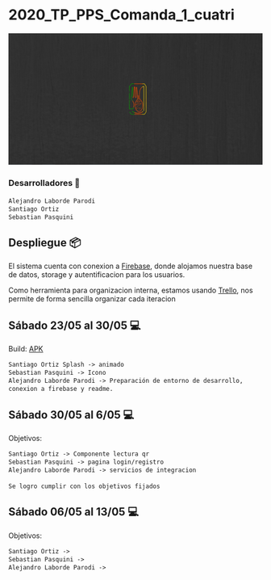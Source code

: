 # **2020_TP_PPS_Comanda_1_cuatri**
![La Comanda](https://github.com/AlejandroLaborde/2020_TP_PPS_Comanda_1_cuatri/blob/master/proyecto/imagenes/presentacion.jpg)
### Desarrolladores 🔧

```
Alejandro Laborde Parodi
Santiago Ortiz
Sebastian Pasquini

```


## Despliegue 📦

El sistema cuenta con conexion a [Firebase](https://console.firebase.google.com/project/lacomanda-pps/overview), donde alojamos nuestra base de datos, storage y autentificacion para los usuarios.


Como herramienta para organizacion interna, estamos usando [Trello](https://trello.com/b/os8TqQu6/trabajo-practico-pps), nos permite de forma sencilla organizar cada iteracion


## Sábado 23/05 al 30/05 :computer:
Build: [APK](https://github.com/AlejandroLaborde/2020_TP_PPS_Comanda_1_cuatri/tree/master/proyecto/builds/30-05-2020)
```
Santiago Ortiz Splash -> animado
Sebastian Pasquini -> Icono
Alejandro Laborde Parodi -> Preparación de entorno de desarrollo, conexion a firebase y readme.
```

## Sábado 30/05 al 6/05 :computer:

Objetivos:
```
Santiago Ortiz -> Componente lectura qr
Sebastian Pasquini -> pagina login/registro
Alejandro Laborde Parodi -> servicios de integracion

Se logro cumplir con los objetivos fijados
```

## Sábado 06/05 al 13/05 :computer:

Objetivos:
```
Santiago Ortiz ->
Sebastian Pasquini -> 
Alejandro Laborde Parodi -> 


```

